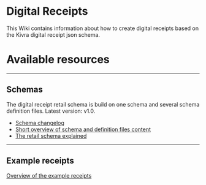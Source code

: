 # Digital Receipts

This Wiki contains information about how to create digital receipts based on the Kivra digital receipt json schema.

# Available resources

---

## Schemas

The digital receipt retail schema is build on one schema and several schema definition files.
Latest version: v1.0.

- [Schema changelog](receipt-doc/retail/schema-changelog.md)
- [Short overview of schema and definition files content](receipt-doc/retail/retail-schema-content.md)
- [The retail schema explained](receipt-doc/retail/retail-schema-description.md)

---

## Example receipts

[Overview of the example receipts](receipt-doc/retail/example-receipts.md)
